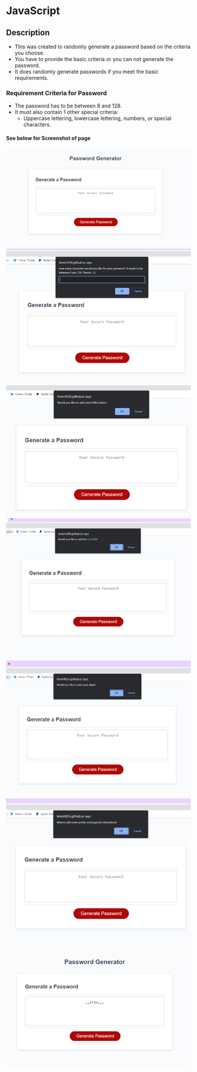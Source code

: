 # JavaScript

## Description
- This was created to randomly generate a password based on the criteria you choose. 
- You have to provide the basic criteria or you can not generate the password. 
- It does randomly generate passwords if you meet the basic requirements. 

### Requirement Criteria for Password
- The password has to be between 8 and 128. 
- It must also contain 1 other special criteria:
    - Uppercase lettering, lowercase lettering, numbers, or special characters.

#### See below for Screenshot of page 
![initial page](./Assets/images/Initial-page.png)
![first-prompt](./Assets/images/First-prompt.PNG)
![second-prompt](./Assets/images/second-prompt.PNG)
![third-prompt](./Assets/images/third-prompt.PNG)
![fourth-prompt](./Assets/images/fourth-prompt.PNG)
![fifth-prompt](./Assets/images/fifth-prompt.PNG)
![password](./Assets/images/password.PNG)